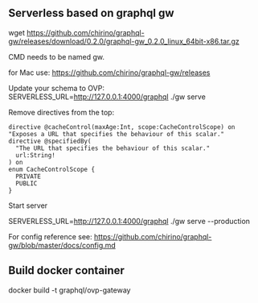 ## Serverless based on graphql gw

wget https://github.com/chirino/graphql-gw/releases/download/0.2.0/graphql-gw_0.2.0_linux_64bit-x86.tar.gz

CMD needs to be named gw.

for Mac use: https://github.com/chirino/graphql-gw/releases

Update your schema to OVP:
SERVERLESS_URL=http://127.0.0.1:4000/graphql ./gw serve 

Remove directives from the top:
```
directive @cacheControl(maxAge:Int, scope:CacheControlScope) on 
"Exposes a URL that specifies the behaviour of this scalar."
directive @specifiedBy(  
  "The URL that specifies the behaviour of this scalar."
  url:String!
) on 
enum CacheControlScope {
  PRIVATE
  PUBLIC
}
```

Start server

SERVERLESS_URL=http://127.0.0.1:4000/graphql ./gw serve --production

For config reference see: https://github.com/chirino/graphql-gw/blob/master/docs/config.md


## Build docker container

docker build -t graphql/ovp-gateway